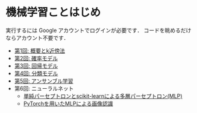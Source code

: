 # 機械学習ことはじめ


実行するには Google アカウントでログインが必要です．
コードを眺めるだけならアカウント不要です．

- [第1回: 概要とk近傍法](https://colab.research.google.com/drive/1m_1tDb1HqLklwDWui72UV0r_xgF_NGzd?usp=sharing)
- [第2回: 確率モデル](https://colab.research.google.com/drive/1k7Gbao08bc9kVqR304f3ZdilulLyMUlR?usp=sharing)
- [第3回: 回帰モデル](https://colab.research.google.com/drive/1YM15bUxupLwp8eWtUwkf842B0hjkl1_C?usp=sharing)
- [第4回: 分類モデル](https://colab.research.google.com/drive/1fqCcpF-jVbEg049o2rU2bj3AyjYqnbb-?usp=sharing)
- [第5回: アンサンブル学習](https://colab.research.google.com/drive/16wuE-qtp1Kmal0crBHqDyfz0j37oUBMz?usp=sharing)
- 第6回: ニューラルネット
    - [単純パーセプトロンとscikit-learnによる多層パーセプトロン(MLP)](https://colab.research.google.com/drive/1WiAd9748iAlCuuaM7FL2zCIzcrlvZxSU?usp=sharing)
    - [PyTorchを用いたMLPによる画像認識](https://colab.research.google.com/drive/1A8S6k4DaWrjrZvPxulzjmmkHmrVwNbED?usp=sharing)